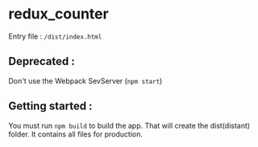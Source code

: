# redux_counter

Entry file : `/dist/index.html`

## Deprecated :
Don't use the Webpack SevServer (`npm start`)

## Getting started :

You must run `npm build` to build the app.
That will create the dist(distant) folder. It contains all files for production.
